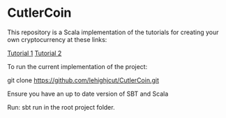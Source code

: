 # CutlerCoin

This repository is a Scala implementation of the tutorials for creating your own cryptocurrency at these links:

[Tutorial 1](https://medium.com/programmers-blockchain/create-simple-blockchain-java-tutorial-from-scratch-6eeed3cb03fa)
[Tutorial 2](https://medium.com/programmers-blockchain/creating-your-first-blockchain-with-java-part-2-transactions-2cdac335e0ce)

To run the current implementation of the project:

git clone https://github.com/lehighjcut/CutlerCoin.git

Ensure you have an up to date version of SBT and Scala

Run: sbt run in the root project folder.
